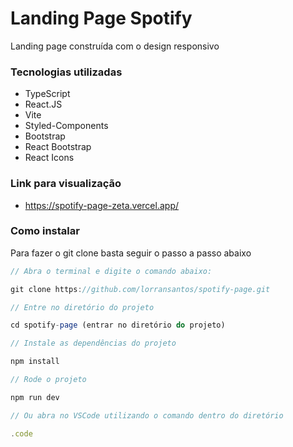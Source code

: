 # Landing Page Spotify

<p>
  Landing page construída com o design responsivo
</p>

### Tecnologias utilizadas
- TypeScript
- React.JS
- Vite
- Styled-Components
- Bootstrap
- React Bootstrap
- React Icons

### Link para visualização
- <https://spotify-page-zeta.vercel.app/>

### Como instalar
<p>
  Para fazer o git clone basta seguir o passo a passo abaixo
</p>

~~~javascript
// Abra o terminal e digite o comando abaixo:

git clone https://github.com/lorransantos/spotify-page.git

// Entre no diretório do projeto

cd spotify-page (entrar no diretório do projeto)

// Instale as dependências do projeto

npm install

// Rode o projeto

npm run dev

// Ou abra no VSCode utilizando o comando dentro do diretório

.code

